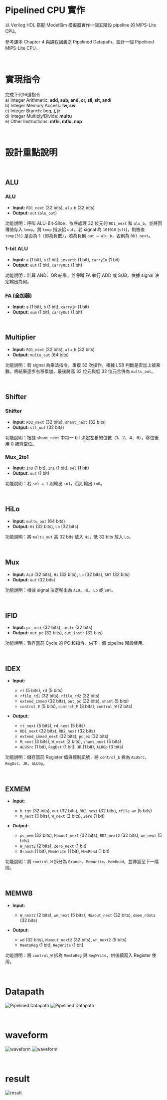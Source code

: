 
# Pipelined CPU 實作

以 Verilog HDL 搭配 ModelSim 模擬器實作一個五階段 pipeline 的 MIPS-Lite CPU。  

參考課本 Chapter 4 與課程講義之 Pipelined Datapath，設計一個 Pipelined 
MIPS-Lite CPU。

<br>

# 實現指令
完成下列16道指令  
a) Integer Arithmetic: **add, sub, and, or, sll, slt, andi**  
b) Integer Memory Access:  **lw, sw**  
c) Integer Branch: beq, **j, jr**  
d) Integer Multiply/Divide: **multu**  
e) Other Instructions: **mfhi, mflo, nop**  

<br>

# 設計重點說明

<br>

## ALU

### ALU
- **Input:** `RD1_next` (32 bits), `alu_b` (32 bits)  
- **Output:** `out` (`alu_out`)  

功能說明：呼叫 ALU-Bit-Slice，依序處理 32 位元的 `RD1_next` 和 `alu_b`，並將回傳值存入 `temp`。將 `temp` 指派給 `out`。若 signal 為 `101010` (`slt`)，則檢查 `temp[31]` 是否為 1（即為負數），若為負則 `out = alu_b`，否則為 `RD1_next`。

### 1-bit ALU
- **Input:** `a` (1 bit), `b` (1 bit), `invertb` (1 bit), `carryIn` (1 bit)  
- **Output:** `out` (1 bit), `carryOut` (1 bit)  

功能說明：計算 AND、OR 結果，並呼叫 FA 執行 ADD 或 SUB，依據 signal 決定輸出為何。

### FA (全加器)
- **Input:** `a` (1 bit), `b` (1 bit), `carryIn` (1 bit)  
- **Output:** `sum` (1 bit), `carryOut` (1 bit)

<br>

## Multiplier

- **Input:** `RD1_next` (32 bits), `alu_b` (32 bits)  
- **Output:** `multu_out` (64 bits)  

功能說明：若 signal 為乘法指令，重複 32 次操作，根據 LSB 判斷是否加上被乘數。將結果逐步右移累加，最後將高 32 位元與低 32 位元合併為 `multu_out`。

<br>

## Shifter

### Shifter
- **Input:** `RD2_next` (32 bits), `shamt_next` (32 bits)  
- **Output:** `sll_out` (32 bits)  

功能說明：根據 `shamt_next` 中每一 bit 決定左移的位數（1、2、4、8），移位後用 0 補齊空位。

### Mux_2to1
- **Input:** `in0` (1 bit), `in1` (1 bit), `sel` (1 bit)  
- **Output:** `out` (1 bit)  

功能說明：若 `sel = 1` 則輸出 `in1`，否則輸出 `in0`。

<br>

## HiLo

- **Input:** `multu_out` (64 bits)  
- **Output:** `Hi` (32 bits), `Lo` (32 bits)  

功能說明：將 `multu_out` 高 32 bits 放入 `Hi`，低 32 bits 放入 `Lo`。

<br>

## Mux

- **Input:** `ALU` (32 bits), `Hi` (32 bits), `Lo` (32 bits), `SHT` (32 bits)  
- **Output:** `out` (32 bits)  

功能說明：根據 signal 決定輸出為 `ALU`、`Hi`、`Lo` 或 `SHT`。

<br>

## IFID

- **Input:** `pc_incr` (32 bits), `instr` (32 bits)  
- **Output:** `out_pc` (32 bits), `out_instr` (32 bits)  

功能說明：暫存當前 Cycle 的 PC 和指令，供下一個 pipeline 階段使用。

<br>

## IDEX

- **Input:**  
  - `rt` (5 bits), `rd` (5 bits)  
  - `rfile_rd1` (32 bits), `rfile_rd2` (32 bits)  
  - `extend_immed` (32 bits), `out_pc` (32 bits), `shamt` (5 bits)  
  - `control_E` (5 bits), `control_M` (3 bits), `control_W` (2 bits)  

- **Output:**  
  - `rt_next` (5 bits), `rd_next` (5 bits)  
  - `RD1_next` (32 bits), `RD2_next` (32 bits)  
  - `extend_immed_next` (32 bits), `pc_ex` (32 bits)  
  - `M_next` (3 bits), `W_next` (2 bits), `shamt_next` (5 bits)  
  - `ALUSrc` (1 bit), `RegDst` (1 bit), `JR` (1 bit), `ALUOp` (3 bits)

功能說明：儲存當前 Register 值與控制訊號，將 `control_E` 拆為 `ALUSrc`、`RegDst`、`JR`、`ALUOp`。

<br>

## EXMEM

- **Input:**  
  - `b_tgt` (32 bits), `out` (32 bits), `RD2_next` (32 bits), `rfile_wn` (5 bits)  
  - `M_next` (3 bits), `W_next` (2 bits), `Zero` (1 bit)  

- **Output:**  
  - `pc_mem` (32 bits), `Muxout_next` (32 bits), `RD2_next2` (32 bits), `wn_next` (5 bits)  
  - `W_next2` (2 bits), `Zero_next` (1 bit)  
  - `Branch` (1 bit), `MemWrite` (1 bit), `MemRead` (1 bit)

功能說明：將 `control_M` 拆分為 `Branch`、`MemWrite`、`MemRead`，並傳遞至下一階段。


<br>

## MEMWB

- **Input:**  
  - `W_next2` (2 bits), `wn_next` (5 bits), `Muxout_next` (32 bits), `dmem_rdata` (32 bits)  

- **Output:**  
  - `wd` (32 bits), `Muxout_next2` (32 bits), `wn_next2` (5 bits)  
  - `MemtoReg` (1 bit), `RegWrite` (1 bit)

功能說明：將 `control_W` 拆為 `MemtoReg` 與 `RegWrite`，供後續寫入 Register 使用。

<br>

# Datapath
![Pipelined Datapath](images/datapath.png)
![Pipelined Datapath](images/datapath2.png)
  
<br>

# waveform
![waveform](images/waveform.png)
![waveform](images/waveform2.png)

<br>

# result
![result](images/result.png)

